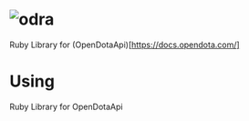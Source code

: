 # ![odra](https://user-images.githubusercontent.com/2478436/28491007-95355790-6ef0-11e7-95b9-a08f585db9e8.png)

Ruby Library for (OpenDotaApi)[https://docs.opendota.com/]



# Using
Ruby Library for OpenDotaApi
